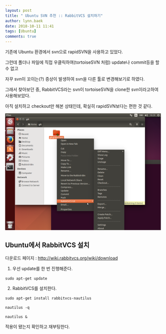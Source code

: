 ```yaml
---
layout: post
title: " Ubuntu SVN 추천 :: RabbitVCS 설치하기"
author: lynn.baek
date: 2018-10-11 11:41
tags: [Ubuntu]
comments: true
---
```


기존에 Ubuntu 환경에서 svn으로 rapidSVN을 사용하고 있었다.

그런데 폴더나 파일에 직접 우클릭하여(tortoiseSVN 처럼) update나 commit등을 할 수 없고

자꾸 svn이 꼬이는(?) 증상이 발생하여 svn을 다른 툴로 변경해보기로 하였다. 

그래서 찾아보던 중, RabbitVCS라는 svn이 tortoiseSVN을 clone한 svn이라고하여 사용해보았다. 

아직 설치하고 checkout만 해본 상태인데, 확실히 rapidSVN보다는 편한 것 같다. 

![rabbitvcs-nautilus-integration](../files/rabbitvcs-nautilus-integration.png)

## Ubuntu에서 RabbitVCS 설치

다운로드 페이지 : http://wiki.rabbitvcs.org/wiki/download



1. 우선 update를 한 번 진행해준다.

```shell
sudo apt-get update
```

2. RabbitVCS를 설치한다.

```shell
sudo apt-get install rabbitvcs-nautilus
```

```shell
nautilus -q
```

```shell
nautilus &
```

적용이 됐는지 확인하고 재부팅한다.
